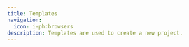 ```yaml
---
title: Templates
navigation:
  icon: i-ph:browsers
description: Templates are used to create a new project.
---
```

